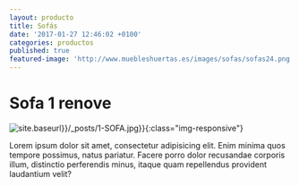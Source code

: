```yaml
---
layout: producto
title: Sofás
date: '2017-01-27 12:46:02 +0100'
categories: productos
published: true
featured-image: 'http://www.muebleshuertas.es/images/sofas/sofas24.png'
---
```


# Sofa 1 renove
![site.baseurl}}/_posts/1-SOFA.jpg}}]({{site.baseurl}}/_posts/1-SOFA.jpg){:class="img-responsive"}

<p>Lorem ipsum dolor sit amet, consectetur adipisicing elit. Enim minima quos tempore possimus, natus pariatur. Facere porro dolor recusandae corporis illum, distinctio perferendis minus, itaque quam repellendus provident laudantium velit?</p>
